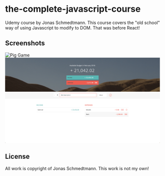 # the-complete-javascript-course
Udemy course by Jonas Schmedtmann. This course covers the "old school" way of using Javascript to modify to DOM. That was before React!

## Screenshots
![Pig Game](.screenshots/pig.png)
![Budget App](.screenshots/budget.png)

## License
All work is copyright of Jonas Schmedtmann. This work is not my own!
